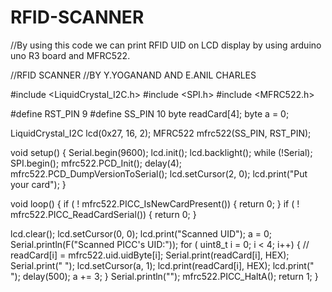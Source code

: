 # RFID-SCANNER
//By using this code we can print RFID UID on LCD display by using arduino uno R3 board and    MFRC522.

//RFID SCANNER 
//BY Y.YOGANAND AND E.ANIL CHARLES
 
#include <LiquidCrystal_I2C.h>
#include <SPI.h>
#include <MFRC522.h>

#define RST_PIN 9
#define SS_PIN  10
byte readCard[4];
byte a = 0;

LiquidCrystal_I2C lcd(0x27, 16, 2);
MFRC522 mfrc522(SS_PIN, RST_PIN);

void setup() {
  Serial.begin(9600);
  lcd.init();
  lcd.backlight();
  while (!Serial);
  SPI.begin();
  mfrc522.PCD_Init();
  delay(4);
  mfrc522.PCD_DumpVersionToSerial();
  lcd.setCursor(2, 0);
  lcd.print("Put your card");
}

void loop() {
  if ( ! mfrc522.PICC_IsNewCardPresent()) {
    return 0;
  }
  if ( ! mfrc522.PICC_ReadCardSerial()) {
    return 0;
  }

  lcd.clear();
  lcd.setCursor(0, 0);
  lcd.print("Scanned UID");
  a = 0;
  Serial.println(F("Scanned PICC's UID:"));
  for ( uint8_t i = 0; i < 4; i++) {  //
    readCard[i] = mfrc522.uid.uidByte[i];
    Serial.print(readCard[i], HEX);
    Serial.print(" ");
    lcd.setCursor(a, 1);
    lcd.print(readCard[i], HEX);
    lcd.print(" ");
    delay(500);
    a += 3;
  }
  Serial.println("");
  mfrc522.PICC_HaltA();
  return 1;
}
